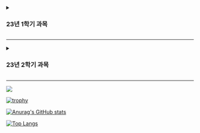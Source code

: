 <details>
    <summary><h3>23년 1학기 과목</h3></summary>
    <ul>
        <li> C언어(CMD, GVIM)
        <li> JAVA(IntelliJ IDEA)
        <li> HTML(HTML, CSS, JS)
        <li> SQL(SQLPlus)
        <li> Linux(ubuntu)
</ul>
</details>
<hr>
<details>
<summary><h3>23년 2학기 과목</h3></summary>
<ul>
  <li> AI 연계 실습(JAVA Spring Boot(JSP, CSS, JS))
  <li> Python(Pycharm, Python)
  <li> NoSQL(MongoDB)
  <li> Data Modeling(DA# Modeler 5)
  <li> Xshell7(Hadoop(Master, Slave1, Slave2))
</ul>
</details>
<hr>

<a href="mailto:donguk0105@gmail.com" target="_blank"><img src="https://img.shields.io/badge/donguk0105@gmail.com-EA4335?style=flat-square&logo=Gmail&logoColor=white"/></a>

[![trophy](https://github-profile-trophy.vercel.app/?username=donguk1)](https://github.com/donguk1/)

[![Anurag's GitHub stats](https://github-readme-stats.vercel.app/api?username=donguk1)](https://github.com/donguk1/)

[![Top Langs](https://github-readme-stats.vercel.app/api/top-langs/?username=donguk1)](https://github.com/donguk1/)
